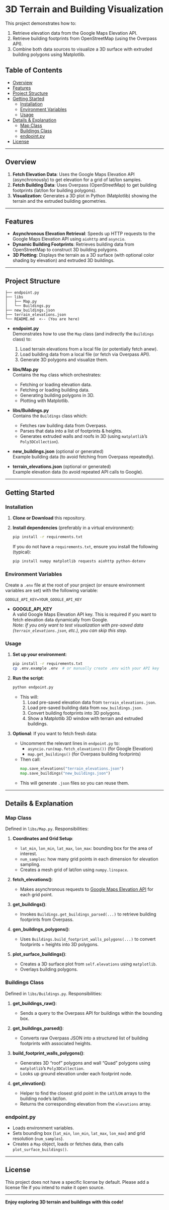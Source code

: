 # 3D Terrain and Building Visualization

This project demonstrates how to:
1. Retrieve elevation data from the Google Maps Elevation API.
2. Retrieve building footprints from OpenStreetMap (using the Overpass API).
3. Combine both data sources to visualize a 3D surface with extruded building polygons using Matplotlib.

## Table of Contents
- [Overview](#overview)
- [Features](#features)
- [Project Structure](#project-structure)
- [Getting Started](#getting-started)
  - [Installation](#installation)
  - [Environment Variables](#environment-variables)
  - [Usage](#usage)
- [Details & Explanation](#details--explanation)
  - [Map Class](#map-class)
  - [Buildings Class](#buildings-class)
  - [endpoint.py](#endpointpy)
- [License](#license)

---

## Overview

1. **Fetch Elevation Data**: Uses the Google Maps Elevation API (asynchronously) to get elevation for a grid of lat/lon samples.
2. **Fetch Building Data**: Uses Overpass (OpenStreetMap) to get building footprints (lat/lon for building polygons).
3. **Visualization**: Generates a 3D plot in Python (Matplotlib) showing the terrain and the extruded building geometries.

---

## Features

- **Asynchronous Elevation Retrieval**: Speeds up HTTP requests to the Google Maps Elevation API using `aiohttp` and `asyncio`.
- **Dynamic Building Footprints**: Retrieves building data from OpenStreetMap to construct 3D building polygons.
- **3D Plotting**: Displays the terrain as a 3D surface (with optional color shading by elevation) and extruded 3D buildings.

---

## Project Structure

```
├── endpoint.py
├── libs
│   ├── Map.py
│   └── Buildings.py
├── new_buildings.json
├── terrain_elevations.json
└── README.md  <-- (You are here)
```

- **endpoint.py**  
  Demonstrates how to use the `Map` class (and indirectly the `Buildings` class) to:
  1. Load terrain elevations from a local file (or potentially fetch anew).
  2. Load building data from a local file (or fetch via Overpass API).
  3. Generate 3D polygons and visualize them.

- **libs/Map.py**  
  Contains the `Map` class which orchestrates:
  - Fetching or loading elevation data.
  - Fetching or loading building data.
  - Generating building polygons in 3D.
  - Plotting with Matplotlib.

- **libs/Buildings.py**  
  Contains the `Buildings` class which:
  - Fetches raw building data from Overpass.
  - Parses that data into a list of footprints & heights.
  - Generates extruded walls and roofs in 3D (using `matplotlib`’s `Poly3DCollection`).

- **new_buildings.json** (optional or generated)  
  Example building data (to avoid fetching from Overpass repeatedly).

- **terrain_elevations.json** (optional or generated)  
  Example elevation data (to avoid repeated API calls to Google).

---

## Getting Started

### Installation

1. **Clone or Download** this repository.
2. **Install dependencies** (preferably in a virtual environment):
   ```bash
   pip install -r requirements.txt
   ```
   
   If you do not have a `requirements.txt`, ensure you install the following (typical):
   ```bash
   pip install numpy matplotlib requests aiohttp python-dotenv
   ```

### Environment Variables

Create a `.env` file at the root of your project (or ensure environment variables are set) with the following variable:

```
GOOGLE_API_KEY=YOUR_GOOGLE_API_KEY
```

- **GOOGLE_API_KEY**  
  A valid Google Maps Elevation API key. This is required if you want to fetch elevation data dynamically from Google.  
  *Note: If you only want to test visualization with pre-saved data (`terrain_elevations.json`, etc.), you can skip this step.*

### Usage

1. **Set up your environment**:  
   ```bash
   pip install -r requirements.txt
   cp .env.example .env  # or manually create .env with your API key
   ```

2. **Run the script**:
   ```bash
   python endpoint.py
   ```
   - This will:
     1. Load pre-saved elevation data from `terrain_elevations.json`.
     2. Load pre-saved building data from `new_buildings.json`.
     3. Convert building footprints into 3D polygons.
     4. Show a Matplotlib 3D window with terrain and extruded buildings.

3. **Optional**: If you want to fetch fresh data:
   - Uncomment the relevant lines in `endpoint.py` to:
     - `asyncio.run(map.fetch_elevations())` (for Google Elevation)
     - `map.get_buildings()` (for Overpass building footprints)
   - Then call:
     ```python
     map.save_elevations("terrain_elevations.json")
     map.save_buildings("new_buildings.json")
     ```
   - This will generate `.json` files so you can reuse them.

---

## Details & Explanation

### Map Class

Defined in `libs/Map.py`. Responsibilities:
1. **Coordinates and Grid Setup**:  
   - `lat_min`, `lon_min`, `lat_max`, `lon_max`: bounding box for the area of interest.  
   - `num_samples`: how many grid points in each dimension for elevation sampling.  
   - Creates a mesh grid of lat/lon using `numpy.linspace`.

2. **fetch_elevations()**:  
   - Makes asynchronous requests to [Google Maps Elevation API](https://developers.google.com/maps/documentation/elevation/intro) for each grid point.

3. **get_buildings()**:  
   - Invokes `Buildings.get_buildings_parsed(...)` to retrieve building footprints from Overpass.

4. **gen_buildings_polygons()**:  
   - Uses `Buildings.build_footprint_walls_polygons(...)` to convert footprints + heights into 3D polygons.

5. **plot_surface_buildings()**:  
   - Creates a 3D surface plot from `self.elevations` using `matplotlib`.
   - Overlays building polygons.

### Buildings Class

Defined in `libs/Buildings.py`. Responsibilities:
1. **get_buildings_raw()**:  
   - Sends a query to the Overpass API for buildings within the bounding box.

2. **get_buildings_parsed()**:  
   - Converts raw Overpass JSON into a structured list of building footprints with associated heights.

3. **build_footprint_walls_polygons()**:  
   - Generates 3D “roof” polygons and wall “Quad” polygons using `matplotlib`’s `Poly3DCollection`.
   - Looks up ground elevation under each footprint node.

4. **get_elevation()**:  
   - Helper to find the closest grid point in the `LAT`/`LON` arrays to the building node’s lat/lon.  
   - Returns the corresponding elevation from the `elevations` array.

### endpoint.py

- Loads environment variables.
- Sets bounding box (`lat_min`, `lon_min`, `lat_max`, `lon_max`) and grid resolution (`num_samples`).
- Creates a `Map` object, loads or fetches data, then calls `plot_surface_buildings()`.

---

## License

This project does not have a specific license by default. Please add a license file if you intend to make it open source.

---

**Enjoy exploring 3D terrain and buildings with this code!**